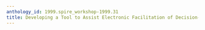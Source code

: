 ```yaml
---
anthology_id: 1999.spire_workshop-1999.31
title: Developing a Tool to Assist Electronic Facilitation of Decision-Making Groups
---
```

